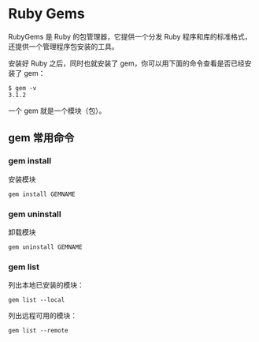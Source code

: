 # Ruby Gems

RubyGems 是 Ruby 的包管理器，它提供一个分发 Ruby 程序和库的标准格式，还提供一个管理程序包安装的工具。

安装好 Ruby 之后，同时也就安装了 gem，你可以用下面的命令查看是否已经安装了 gem：

    $ gem -v
	3.1.2

一个 gem 就是一个模块（包）。

## gem 常用命令

### gem install

安装模块

    gem install GEMNAME

### gem uninstall

卸载模块

    gem uninstall GEMNAME

### gem list

列出本地已安装的模块：

    gem list --local

列出远程可用的模块：

    gem list --remote




